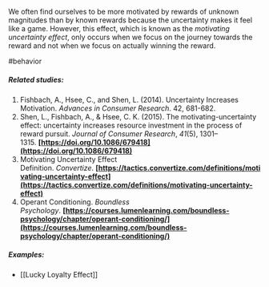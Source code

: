We often find ourselves to be more motivated by rewards of unknown magnitudes than by known rewards because the uncertainty makes it feel like a game. However, this effect, which is known as the _motivating uncertainty effect_, only occurs when we focus on the journey towards the reward and not when we focus on actually winning the reward.

#behavior 

##### Related studies: 

1. Fishbach, A., Hsee, C., and Shen, L. (2014). Uncertainty Increases Motivation. _Advances in Consumer Research_. 42, 681-682.
2. Shen, L., Fishbach, A., & Hsee, C. K. (2015). The motivating-uncertainty effect: uncertainty increases resource investment in the process of reward pursuit. _Journal of Consumer Research_, _41_(5), 1301–1315. **[https://doi.org/10.1086/679418](https://doi.org/10.1086/679418)**
6. Motivating Uncertainty Effect Definition. _Convertize_. **[https://tactics.convertize.com/definitions/motivating-uncertainty-effect](https://tactics.convertize.com/definitions/motivating-uncertainty-effect)**
7. Operant Conditioning. _Boundless Psychology_. **[https://courses.lumenlearning.com/boundless-psychology/chapter/operant-conditioning/](https://courses.lumenlearning.com/boundless-psychology/chapter/operant-conditioning/)**

##### Examples: 

- [[Lucky Loyalty Effect]] 